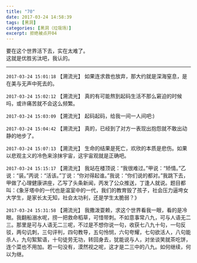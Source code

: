 ```yaml
---
title: "70"
date: 2017-03-24 14:58:39
tags: [黑洞]
categories: [黑洞（垃圾场）]
excerpt: 拒绝被点开04
---
```


<p dir="ltr"  >要在这个世界活下去，实在太难了。<br />这就是优胜劣汰吧，我认的。</p>

<!-- more -->

---

`2017-03-24 15:01:18` 【溯流光】 如果连求救也放弃，那大约就是深海窒息，是在美与无声中死去的。

`2017-03-24 15:02:12` 【溯流光】 真的有可能熬到起码生活不那么窘迫的时候吗，或许痛苦就不会这么频繁。

`2017-03-24 15:03:09` 【溯流光】 起码起码，给我一间一人间吧:)

`2017-03-24 15:04:42` 【溯流光】 真的，已经到了对方一表现出抱怨就不敢出动静的地步了。

`2017-03-24 15:07:13` 【溯流光】 生命的结果是死亡，欢欣的本质是悲伤。如果以悲观主义的冷色来涂抹宇宙，这宇宙观就是正确吧。

`2017-03-24 15:15:17` 【溯流光】 我站在楼顶说：“我很难过。”甲说：“矫情。”乙说：“装。”丙说：“活该。”丁说：“你对得起谁。”我说：“你们说的都对。”我跳下去，甲做了心理健康讲座，乙写了头条新闻，丙发了公众推送，丁逢人就说。题目都叫：《象牙塔中的一代也是温室中的一代，我们的教育毁了孩子，社会压力逼垮女大学生，是家长太无知，社会太功利，还是学生太脆弱？》

`2017-03-24 15:31:58` 【溯流光】 我撒泼耍赖，求这个世界看我一眼，看的是冷眼。我翻船溺水呢，捞一把救命稻草，可惜带刺。不如意事常八九，可与人语无二三。那里是可与人语无二三呢，不过是不想你说一句，收获七八九十句，一句反驳，两句讥刺，三句评判，四句教导，五句怜悯，六句夸耀，七句欲活人，八句能杀人，九句絮絮语，十句徒劳无功，转回身去，犹能说与人，对坐谈笑就茶吃饼，连个菜也不用加。若一句没有，漠然视之呢，这才是二三中的八九。如何继续，何以为继。
